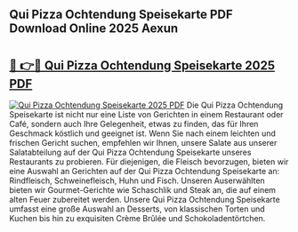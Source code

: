 ## Qui Pizza Ochtendung Speisekarte PDF Download Online 2025 Aexun

# <h2><a href="http://gce3gni.nevu.top/?p=Qui+Pizza+Ochtendung+Speisekarte">🔗 👉🔴 Qui Pizza Ochtendung Speisekarte 2025 PDF</a></h2>

[![Qui Pizza Ochtendung Speisekarte 2025 PDF](https://i.imgur.com/dBaPXMq.png)](http://gce3gni.nevu.top/?p=Qui+Pizza+Ochtendung+Speisekarte)
Die Qui Pizza Ochtendung Speisekarte ist nicht nur eine Liste von Gerichten in einem Restaurant oder Café, sondern auch Ihre Gelegenheit, etwas zu finden, das für Ihren Geschmack köstlich und geeignet ist. Wenn Sie nach einem leichten und frischen Gericht suchen, empfehlen wir Ihnen, unsere Salate aus unserer Salatabteilung auf der Qui Pizza Ochtendung Speisekarte unseres Restaurants zu probieren. Für diejenigen, die Fleisch bevorzugen, bieten wir eine Auswahl an Gerichten auf der Qui Pizza Ochtendung Speisekarte an: Rindfleisch, Schweinefleisch, Huhn und Fisch. Unseren Auserwählten bieten wir Gourmet-Gerichte wie Schaschlik und Steak an, die auf einem alten Feuer zubereitet werden. Unsere Qui Pizza Ochtendung Speisekarte umfasst eine große Auswahl an Desserts, von klassischen Torten und Kuchen bis hin zu exquisiten Crème Brûlée und Schokoladentörtchen.
